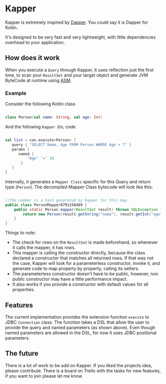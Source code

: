 # Kapper

Kapper is extremely inspired by [Dapper](https://github.com/StackExchange/Dapper). 
You could say it is Dapper for Kotlin.

It's designed to be very fast and very lightweight, with little dependencies overhead to your application.

## How does it work

When you execute a `Query` through Kapper, it uses reflection just the first time, to scan your `ResultSet`
and your target object and generate JVM ByteCode at runtime using [ASM](https://asm.ow2.io/).

### Example

Consider the following Kotlin class

```kotlin

class Person(val name: String, val age: Int)

```

And the following `Kapper DSL` code

```kotlin

val list = con.execute<Person> {
   query { "SELECT Name, Age FROM Person WHERE Age > ?" }
   params {
      named {
          "Age" `=` 18
       }
   }
}

``` 

Internally, it generates a `Mapper Class` specific for this Query and return type (`Person`).
The decompiled Mapper Class bytecode will look like this:

```java

//The number is a hash genereted by Kapper for this map.
public class PersonMapper8791156489 {
    public static Person mapper(ResultSet result) throws SQLException {
        return new Person(result.getString("name"), result.getInt("age"));
    }
}

``` 

Things to note:

- The check for rows on the `ResultSet` is made beforehand, so whenever it calls the mapper, it has rows.
- This mapper is calling the constructor directly, because the class declared a constructor that matches all returned rows. If that was not the case, Kapper will look for a parameterless constructor, invoke it, and generate code to map property by property, calling its setters.
- The parameterless constructor doesn't have to be public, however, non public constructor may have a little performance impact.
- It also works if you provide a constructor with default values for all properties.

## Features

The current implementation provides the extension function `execute` to JDBC `Connection` class. 
The function takes a DSL that allow the user to provide the query and named parameters (as shown above).
Even though named parameters are allowed in the DSL, for now it uses JDBC positional parameters.


## The future

There is a lot of work to be add on Kapper. If you liked the projects idea, please contribute.
There is a board on Trello with the tasks for new features, if you want to join please let me know.




